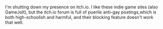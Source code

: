 I'm shutting down my presence on itch.io. I like these indie game sites (also GameJolt), but the itch.io forum is full of puerile anti-gay postings,which is both high-schoolish and harmful, and their blocking feature doesn't work that well.
